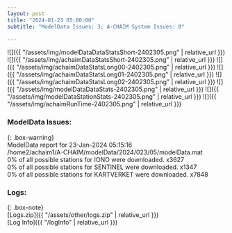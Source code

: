```yaml
---
layout: post
title: "2024-01-23 05:00:00"
subtitle: "ModelData Issues: 3; A-CHAIM System Issues: 0"

---
```


![]({{ "/assets/img/modelDataDataStatsShort-2402305.png" | relative_url }})
![]({{ "/assets/img/achaimDataStatsShort-2402305.png" | relative_url }})
![]({{ "/assets/img/achaimDataStatsLong00-2402305.png" | relative_url }})
![]({{ "/assets/img/achaimDataStatsLong01-2402305.png" | relative_url }})
![]({{ "/assets/img/achaimDataStatsLong02-2402305.png" | relative_url }})
![]({{ "/assets/img/modelDataDataStats-2402305.png" | relative_url }})
![]({{ "/assets/img/modelDataStationStats-2402305.png" | relative_url }})
![]({{ "/assets/img/achaimRunTime-2402305.png" | relative_url }})


### ModelData Issues:  
  
{: .box-warning}  
 ModelData report for 23-Jan-2024 05:15:16   
 /home2/achaim1/A-CHAIM/modelData/2024/023/05/modelData.mat   
 0% of all possible stations for IONO were downloaded. x3627   
 0% of all possible stations for SENTINEL were downloaded. x1347   
 0% of all possible stations for KARTVERKET were downloaded. x7848   
  


### Logs:  
  
{: .box-note}  
[Logs.zip]({{ "/assets/other/logs.zip" | relative_url }})  
[Log Info]({{ "/logInfo" | relative_url }})  

